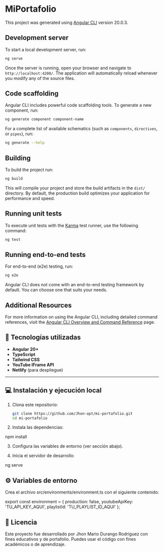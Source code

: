 # MiPortafolio

This project was generated using [Angular CLI](https://github.com/angular/angular-cli) version 20.0.3.

## Development server

To start a local development server, run:

```bash
ng serve
```

Once the server is running, open your browser and navigate to `http://localhost:4200/`. The application will automatically reload whenever you modify any of the source files.

## Code scaffolding

Angular CLI includes powerful code scaffolding tools. To generate a new component, run:

```bash
ng generate component component-name
```

For a complete list of available schematics (such as `components`, `directives`, or `pipes`), run:

```bash
ng generate --help
```

## Building

To build the project run:

```bash
ng build
```

This will compile your project and store the build artifacts in the `dist/` directory. By default, the production build optimizes your application for performance and speed.

## Running unit tests

To execute unit tests with the [Karma](https://karma-runner.github.io) test runner, use the following command:

```bash
ng test
```

## Running end-to-end tests

For end-to-end (e2e) testing, run:

```bash
ng e2e
```

Angular CLI does not come with an end-to-end testing framework by default. You can choose one that suits your needs.

## Additional Resources

For more information on using the Angular CLI, including detailed command references, visit the [Angular CLI Overview and Command Reference](https://angular.dev/tools/cli) page.


## 🚀 Tecnologías utilizadas

- **Angular 20+**
- **TypeScript**
- **Tailwind CSS**
- **YouTube IFrame API**
- **Netlify** (para despliegue)

---

## 💻 Instalación y ejecución local

1. Clona este repositorio:
   ```bash
   git clone https://github.com/Jhon-opt/mi-portafolio.git
   cd mi-portafolio
   
2. Instala las dependencias:

npm install

3. Configura las variables de entorno (ver sección abajo).

4. Inicia el servidor de desarrollo:

ng serve

## ⚙️ Variables de entorno
Crea el archivo src/environments/environment.ts con el siguiente contenido:

export const environment = {
  production: false,
  youtubeApiKey: 'TU_API_KEY_AQUI',
  playlistId: 'TU_PLAYLIST_ID_AQUI'
};

## 📄 Licencia

Este proyecto fue desarrollado por Jhon Mario Durango Rodríguez con fines educativos y de portafolio.
Puedes usar el código con fines académicos o de aprendizaje.
